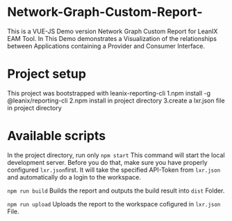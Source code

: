 # Network-Graph-Custom-Report-
This is a VUE-JS Demo version Network Graph Custom Report for LeanIX EAM Tool. In This Demo demonstrates a Visualization of the relationships between Applications containing a Provider and Consumer Interface.

# Project setup
This project was bootstrapped with leanix-reporting-cli
1.npm install -g @leanix/reporting-cli
2.npm install in project directory
3.create a lxr.json file in project directory

# Available scripts
In the project directory, run only
`npm start`
This command will start the local development server. Before you do that, make sure
you have properly configured `lxr.json`first. It will take the specified API-Token from
`lxr.json` and automatically do a login to the workspace.

`npm run build`
Builds the report and outputs the build result into `dist` Folder.

`npm run upload`
Uploads the report to the workspace cofigured in `lxr.json` File. 




